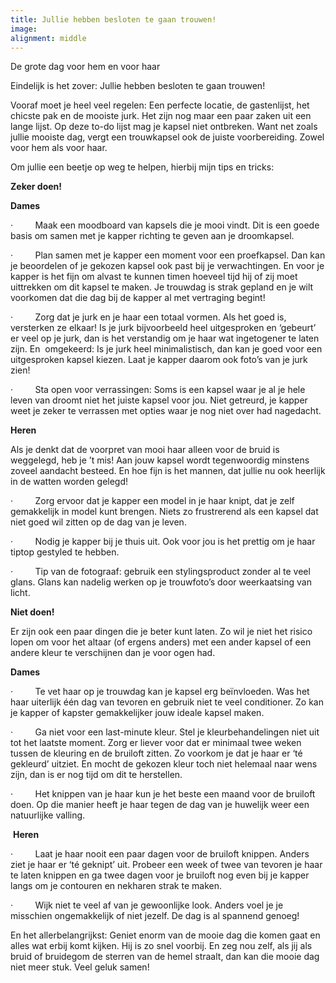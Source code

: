 ```yaml
---
title: Jullie hebben besloten te gaan trouwen!
image:
alignment: middle
---
```


De grote dag voor hem en voor haar

Eindelijk is het zover: Jullie hebben besloten te gaan trouwen!

Vooraf moet je heel veel regelen: Een perfecte locatie, de gastenlijst, het chicste pak en de mooiste jurk. Het zijn nog maar een paar zaken uit een lange lijst. Op deze to-do lijst mag je kapsel niet ontbreken. Want net zoals jullie mooiste dag, vergt een trouwkapsel ook de juiste voorbereiding. Zowel voor hem als voor haar.

Om jullie een beetje op weg te helpen, hierbij mijn tips en tricks:

**Zeker doen!**

**Dames**

&middot; &nbsp; &nbsp; &nbsp; &nbsp; Maak een moodboard van kapsels die je mooi vindt. Dit is een goede basis om samen met je kapper richting te geven aan je droomkapsel.

&middot; &nbsp; &nbsp; &nbsp; &nbsp; Plan samen met je kapper een moment voor een proefkapsel. Dan kan je beoordelen of je gekozen kapsel ook past bij je verwachtingen. En voor je kapper is het fijn om alvast te kunnen timen hoeveel tijd hij of zij moet uittrekken om dit kapsel te maken. Je trouwdag is strak gepland en je wilt voorkomen dat die dag bij de kapper al met vertraging begint!

&middot; &nbsp; &nbsp; &nbsp; &nbsp; Zorg dat je jurk en je haar een totaal vormen. Als het goed is, versterken ze elkaar! Is je jurk bijvoorbeeld heel uitgesproken en ‘gebeurt’ er veel op je jurk, dan is het verstandig om je haar wat ingetogener te laten zijn. En&nbsp; omgekeerd: Is je jurk heel minimalistisch, dan kan je goed voor een uitgesproken kapsel kiezen. Laat je kapper daarom ook foto’s van je jurk zien!

&middot; &nbsp; &nbsp; &nbsp; &nbsp; Sta open voor verrassingen: Soms is een kapsel waar je al je hele leven van droomt niet het juiste kapsel voor jou. Niet getreurd, je kapper weet je zeker te verrassen met opties waar je nog niet over had nagedacht.

**Heren**

Als je denkt dat de voorpret van mooi haar alleen voor de bruid is weggelegd, heb je ’t mis! Aan jouw kapsel wordt tegenwoordig minstens zoveel aandacht besteed. En hoe fijn is het mannen, dat jullie nu ook heerlijk in de watten worden gelegd!

&middot; &nbsp; &nbsp; &nbsp; &nbsp; Zorg ervoor dat je kapper een model in je haar knipt, dat je zelf gemakkelijk in model kunt brengen. Niets zo frustrerend als een kapsel dat niet goed wil zitten op de dag van je leven.

&middot; &nbsp; &nbsp; &nbsp; &nbsp; Nodig je kapper bij je thuis uit. Ook voor jou is het prettig om je haar tiptop gestyled te hebben.

&middot; &nbsp; &nbsp; &nbsp; &nbsp; Tip van de fotograaf: gebruik een stylingsproduct zonder al te veel glans. Glans kan nadelig werken op je trouwfoto’s door weerkaatsing van licht.

**Niet doen!**

Er zijn ook een paar dingen die je beter kunt laten. Zo wil je niet het risico lopen om voor het altaar (of ergens anders) met een ander kapsel of een andere kleur te verschijnen dan je voor ogen had.

**Dames**

&middot; &nbsp; &nbsp; &nbsp; &nbsp; Te vet haar op je trouwdag kan je kapsel erg be&iuml;nvloeden. Was het haar uiterlijk &eacute;&eacute;n dag van tevoren en gebruik niet te veel conditioner. Zo kan je kapper of kapster gemakkelijker jouw ideale kapsel maken.

&middot; &nbsp; &nbsp; &nbsp; &nbsp; Ga niet voor een last-minute kleur. Stel je kleurbehandelingen niet uit tot het laatste moment. Zorg er liever voor dat er minimaal twee weken tussen de kleuring en de bruiloft zitten. Zo voorkom je dat je haar er ‘t&eacute; gekleurd’ uitziet. En mocht de gekozen kleur toch niet helemaal naar wens zijn, dan is er nog tijd om dit te herstellen.

&middot; &nbsp; &nbsp; &nbsp; &nbsp; Het knippen van je haar kun je het beste een maand voor de bruiloft doen. Op die manier heeft je haar tegen de dag van je huwelijk weer een natuurlijke valling.

&nbsp;**Heren**

&middot; &nbsp; &nbsp; &nbsp; &nbsp; Laat je haar nooit een paar dagen voor de bruiloft knippen. Anders ziet je haar er ‘t&eacute; geknipt’ uit. Probeer een week of twee van tevoren je haar te laten knippen en ga twee dagen voor je bruiloft nog even bij je kapper langs om je contouren en nekharen strak te maken.

&middot; &nbsp; &nbsp; &nbsp; &nbsp; Wijk niet te veel af van je gewoonlijke look. Anders voel je je misschien ongemakkelijk of niet jezelf. De dag is al spannend genoeg!

En het allerbelangrijkst: Geniet enorm van de mooie dag die komen gaat en alles wat erbij komt kijken. Hij is zo snel voorbij. En zeg nou zelf, als jij als bruid of bruidegom de sterren van de hemel straalt, dan kan die mooie dag niet meer stuk. Veel geluk samen!